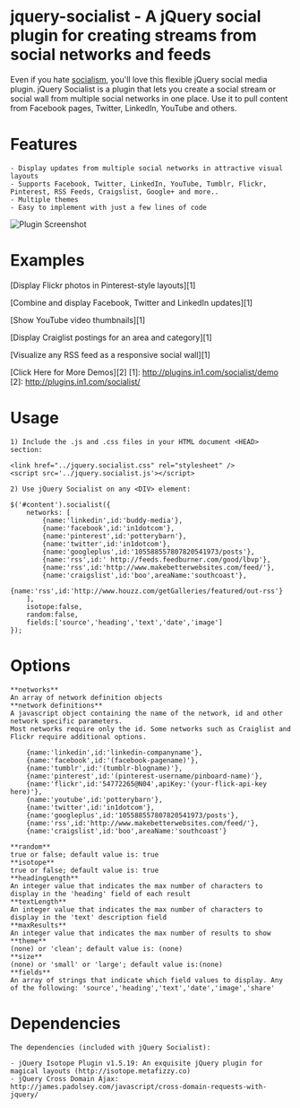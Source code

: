 jquery-socialist -  A jQuery social plugin for creating streams from social networks and feeds
================

Even if you hate <a href='http://en.wikipedia.org/wiki/Socialism'>socialism</a>, you'll love this flexible jQuery social media plugin.
jQuery Socialist is a plugin that lets you create a social stream or social wall from multiple social networks in one place.
Use it to pull content from Facebook pages, Twitter, LinkedIn, YouTube and others.

Features
================

    - Display updates from multiple social networks in attractive visual layouts
    - Supports Facebook, Twitter, LinkedIn, YouTube, Tumblr, Flickr, Pinterest, RSS Feeds, Craigslist, Google+ and more..
    - Multiple themes
    - Easy to implement with just a few lines of code


![Plugin Screenshot](http://plugins.in1.com/images/socialist/ss1.png)


Examples
================

[Display Flickr photos in Pinterest-style layouts][1]

[Combine and display Facebook, Twitter and LinkedIn updates][1] 

[Show YouTube video thumbnails][1] 

[Display Craiglist postings for an area and category][1] 

[Visualize any RSS feed as a responsive social wall][1] 

[Click Here for More Demos][2]
[1]: http://plugins.in1.com/socialist/demo
[2]: http://plugins.in1.com/socialist/

Usage
================
    
    1) Include the .js and .css files in your HTML document <HEAD> section:
    
    <link href="../jquery.socialist.css" rel="stylesheet" />
    <script src='../jquery.socialist.js'></script>

    2) Use jQuery Socialist on any <DIV> element:

    $('#content').socialist({
        networks: [
            {name:'linkedin',id:'buddy-media'},
            {name:'facebook',id:'in1dotcom'},
            {name:'pinterest',id:'potterybarn'},
            {name:'twitter',id:'in1dotcom'},
            {name:'googleplus',id:'105588557807820541973/posts'},
            {name:'rss',id:' http://feeds.feedburner.com/good/lbvp'},
            {name:'rss',id:'http://www.makebetterwebsites.com/feed/'},
            {name:'craigslist',id:'boo',areaName:'southcoast'},
            {name:'rss',id:'http://www.houzz.com/getGalleries/featured/out-rss'}
        ],
        isotope:false,
        random:false,
        fields:['source','heading','text','date','image']
    });

Options
================
    **networks**
    An array of network definition objects
    **network definitions**
    A javascript object containing the name of the network, id and other network specific parameters.
    Most networks require only the id. Some networks such as Craiglist and Flickr require additional options.
    
        {name:'linkedin',id:'linkedin-companyname'},
        {name:'facebook',id:'(facebook-pagename)'},
        {name:'tumblr',id:'(tumblr-blogname)'},
        {name:'pinterest',id:'(pinterest-username/pinboard-name)'},
        {name:'flickr',id:'54772265@N04',apiKey:'(your-flick-api-key here)'},
        {name:'youtube',id:'potterybarn'},
        {name:'twitter',id:'in1dotcom'},
        {name:'googleplus',id:'105588557807820541973/posts'},
        {name:'rss',id:'http://www.makebetterwebsites.com/feed/'},
        {name:'craigslist',id:'boo',areaName:'southcoast'}
        
    **random**
    true or false; default value is: true
    **isotope**
    true or false; default value is: true
    **headingLength**
    An integer value that indicates the max number of characters to display in the 'heading' field of each result
    **textLength**
    An integer value that indicates the max number of characters to display in the 'text' description field
    **maxResults**
    An integer value that indicates the max number of results to show
    **theme**
    (none) or 'clean'; default value is: (none)
    **size**
    (none) or 'small' or 'large'; default value is:(none)
    **fields**
    An array of strings that indicate which field values to display. Any of the following: 'source','heading','text','date','image','share'

Dependencies
================

    The dependencies (included with jQuery Socialist):

    - jQuery Isotope Plugin v1.5.19: An exquisite jQuery plugin for magical layouts (http://isotope.metafizzy.co)
    - jQuery Cross Domain Ajax: http://james.padolsey.com/javascript/cross-domain-requests-with-jquery/
    
